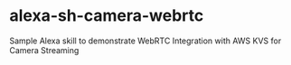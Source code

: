 # alexa-sh-camera-webrtc
Sample Alexa skill to demonstrate WebRTC Integration with AWS KVS for Camera Streaming
